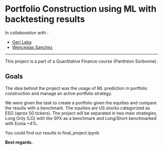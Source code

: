# Portfolio Construction using ML with backtesting results

*In collaboration with :*
- [Geri Leka](https://github.com/gerileka)
- [Wenceslas Sanchez](https://github.com/Orlogskapten)

---

This project is a part of a Quantitative Finance course (Panthéon Sorbonne).

## Goals

The idea behind the project was the usage of ML prediction in portfolio construction and manage an active portfolio strategy.

We were given the task to create a portfolio given the equities and compare the results with a benchmark. The equities are US stocks categorized as ESG (aprox 50 tickers). The project will be separated in two main strategies, Long Only (LO) with the SPX as a benchmark and Long/Short benchmarked with Eonia +4%.


You could find our results in final_project.ipynb


**Best regards.**
